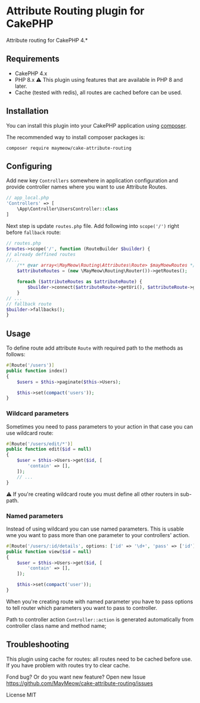 # Attribute Routing plugin for CakePHP

Attribute routing for CakePHP 4.*

## Requirements

- CakePHP 4.x
- PHP 8.x :warning: This plugin using features that are available in PHP 8 and later.
- Cache (tested with redis), all routes are cached before can be used.

## Installation

You can install this plugin into your CakePHP application using [composer](https://getcomposer.org).

The recommended way to install composer packages is:

```
composer require maymeow/cake-attribute-routing
```
## Configuring

Add new key `Controllers` somewhere in application configuration and provide
controller names where you want to use Attribute Routes.

```php
// app_local.php
'Controllers' => [
    \App\Controller\UsersController::class
]
```

Next step is update `routes.php` file. Add following into `scope('/')` right before
`fallback` route:

```php
// routes.php
$routes->scope('/', function (RouteBuilder $builder) {
// already deffined routes
//...
    /** @var array<\MayMeow\Routing\Attributes\Route> $mayMoewRoutes */
    $attributeRoutes = (new \MayMeow\Routing\Router())->getRoutes();

    foreach ($attributeRoutes as $attributeRoute) {
        $builder->connect($attributeRoute->getUri(), $attributeRoute->getAction());
    }
// ...
// fallback route
$builder->fallbacks();
}
```
## Usage

To define route add attribute `Route` with required path to the methods as follows:

```php
#[Route('/users')]
public function index()
{
    $users = $this->paginate($this->Users);

    $this->set(compact('users'));
}
```
### Wildcard parameters

Sometimes you need to pass parameters to your action in that case you can use wildcard route:

```php
#[Route('/users/edit/*')]
public function edit($id = null)
{
    $user = $this->Users->get($id, [
        'contain' => [],
    ]);
    // ...
}
```

:warning: If you're creating wildcard route you must define all other routers in sub-path.

### Named parameters

Instead of using wildcard you can use named parameters. This is usable wne you want to pass more than one
parameter to your controllers' action.

```php
#[Route('/users/:id/details', options: ['id' => '\d+', 'pass' => ['id']])]
public function view($id = null)
{
    $user = $this->Users->get($id, [
        'contain' => [],
    ]);

    $this->set(compact('user'));
}
```

When you're creating route with named parameter you have to pass options to tell router which parameters
you want to pass to controller.

Path to controller action `Controller::action` is generated automatically from
controller class name and method name;

## Troubleshooting

This plugin using cache for routes: all routes need to be cached before use. If you have problem with
routes try to clear cache.

Fond bug? Or do you want new feature? Open new Issue https://github.com/MayMeow/cake-attribute-routing/issues

License MIT
